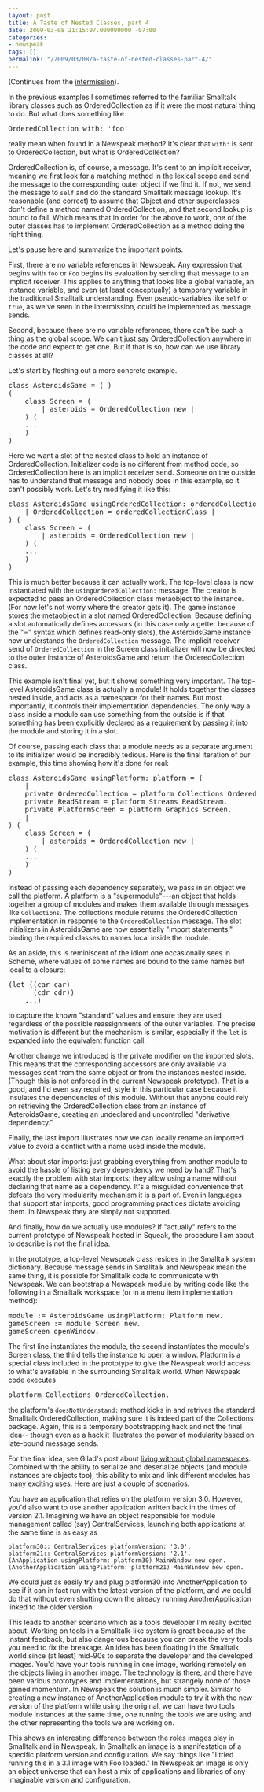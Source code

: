 ```yaml
---
layout: post
title: A Taste of Nested Classes, part 4
date: 2009-03-08 21:15:07.000000000 -07:00
categories:
- newspeak
tags: []
permalink: "/2009/03/08/a-taste-of-nested-classes-part-4/"
---
```

<p>(Continues from the <a href="http://blog.3plus4.org/2009/02/22/a-taste-of-nested-classes-intermission/">intermission</a>).</p>
<p>In the previous examples I sometimes referred to the familiar Smalltalk library classes such as OrderedCollection as if it were the most natural thing to do. But what does something like</p>
<pre class="smalltalk">
OrderedCollection with: 'foo'
</pre>
<p>really mean when found in a Newspeak method? It's clear that <code>with:</code> is sent to OrderedCollection, but what is OrderedCollection?</p>
<p>OrderedCollection is, of course, a message. It's sent to an implicit receiver, meaning we first look for a matching method in the lexical scope and send the message to the corresponding outer object if we find it. If not, we send the message to <code>self</code> and do the standard Smalltalk message lookup. It's reasonable (and correct) to assume that Object and other superclasses don't define a method named OrderedCollection, and that second lookup is bound to fail. Which means that in order for the above to work, one of the outer classes has to implement OrderedCollection as a method doing the right thing.</p>
<p>Let's pause here and summarize the important points.</p>
<p>First, there are no variable references in Newspeak. Any expression that begins with <code>foo</code> or <code>Foo</code> begins its evaluation by sending that message to an implicit receiver. This applies to anything that looks like a global variable, an instance variable, and even (at least conceptually) a temporary variable in the traditional Smalltalk understanding. Even pseudo-variables like <code>self</code> or <code>true</code>, as we've seen in the intermission, could be implemented as message sends.</p>
<p>Second, because there are no variable references, there can't be such a thing as the global scope. We can't just say OrderedCollection anywhere in the code and expect to get one. But if that is so, how can we use library classes at all?</p>
<p>Let's start by fleshing out a more concrete example. </p>
<pre class="smalltalk">
class AsteroidsGame = ( )
(
    class Screen = ( 
        | asteroids = OrderedCollection new |
    ) (
    ...
    )
)
</pre>
<p>Here we want a slot of the nested class to hold an instance of OrderedCollection. Initializer code is no different from method code, so OrderedCollection here is an implicit receiver send. Someone on the outside has to understand that message and nobody does in this example, so it can't possibly work. Let's try modifying it like this:</p>
<pre class="smalltalk">
class AsteroidsGame usingOrderedCollection: orderedCollectionClass = (
    | OrderedCollection = orderedCollectionClass |
) (
    class Screen = (
        | asteroids = OrderedCollection new |
    ) (
    ...
    )
)
</pre>
<p>This is much better because it can actually work. The top-level class is now instantiated with the <code>usingOrderedCollection:</code> message. The creator is expected to pass an OrderedCollection class metaobject to the instance. (For now let's not worry where the creator gets it). The game instance stores the metaobject in a slot named OrderedCollection. Because defining a slot automatically defines accessors (in this case only a getter because of the "=" syntax which defines read-only slots), the AsteroidsGame instance now understands the <code>OrderedCollection</code> message. The implicit receiver send of <code>OrderedCollection</code> in the Screen class initializer will now be directed to the outer instance of AsteroidsGame and return the OrderedCollection class.</p>
<p>This example isn't final yet, but it shows something very important. The top-level AsteroidsGame class is actually a module! It holds together the classes nested inside, and acts as a namespace for their names. But most importantly, it controls their implementation dependencies. The only way a class inside a module can use something from the outside is if that something has been explicitly declared as a requirement by passing it into the module and storing it in a slot.</p>
<p>Of course, passing each class that a module needs as a separate argument to its initializer would be incredibly tedious. Here is the final iteration of our example, this time showing how it's done for real:</p>
<pre class="smalltalk">
class AsteroidsGame usingPlatform: platform = (
    | 
    private OrderedCollection = platform Collections OrderedCollection.
    private ReadStream = platform Streams ReadStream.
    private PlatformScreen = platform Graphics Screen. 
    |
) (
    class Screen = ( 
        | asteroids = OrderedCollection new |
    ) (
    ...
    )
)
</pre>
<p>Instead of passing each dependency separately, we pass in an object we call the platform. A platform is a "supermodule"---an object that holds together a group of modules and makes them available through messages like <code>Collections</code>. The collections module returns the OrderedCollection implementation in response to the <code>OrderedCollection</code> message. The slot initializers in AsteroidsGame are now essentially "import statements," binding the required classes to names local inside the module.</p>
<p>As an aside, this is reminiscent of the idiom one occasionally sees in Scheme, where values of some names are bound to the same names but local to a closure:</p>
<pre>
(let ((car car)
      (cdr cdr))
    ...)
</pre>
<p>to capture the known "standard" values and ensure they are used regardless of the possible reassignments of the outer variables. The precise motivation is different but the mechanism is similar, especially if the <code>let</code> is expanded into the equivalent function call.</p>
<p>Another change we introduced is the private modifier on the imported slots. This means that the corresponding accessors are only available via messages sent from the same object or from the instances nested inside. (Though this is not enforced in the current Newspeak prototype). That is a good, and I'd even say required, style in this particular case because it insulates the dependencies of this module. Without that anyone could rely on retrieving the OrderedCollection class from an instance of AsteroidsGame, creating an undeclared and uncontrolled "derivative dependency."</p>
<p>Finally, the last import illustrates how we can locally rename an imported value to avoid a conflict with a name used inside the module.</p>
<p>What about star imports: just grabbing everything from another module to avoid the hassle of listing every dependency we need by hand? That's exactly the problem with star imports: they allow using a name without declaring that name as a dependency. It's a misguided convenience that defeats the very modularity mechanism it is a part of. Even in languages that support star imports, good programming practices dictate avoiding them. In Newspeak they are simply not supported.</p>
<p>And finally, how do we actually use modules? If "actually" refers to the current prototype of Newspeak hosted in Squeak, the procedure I am about to describe is not the final idea.</p>
<p>In the prototype, a top-level Newspeak class resides in the Smalltalk system dictionary. Because message sends in Smalltalk and Newspeak mean the same thing, it is possible for Smalltalk code to communicate with Newspeak. We can bootstrap a Newspeak module by writing code like the following in a Smalltalk workspace (or in a menu item implementation method):</p>
<pre class="smalltalk">
module := AsteroidsGame usingPlatform: Platform new.
gameScreen := module Screen new.
gameScreen openWindow.
</pre>
<p>The first line instantiates the module, the second instantiates the module's Screen class, the third tells the instance to open a window. Platform is a special class included in the prototype to give the Newspeak world access to what's available in the surrounding Smalltalk world. When Newspeak code executes</p>
<pre class="smalltalk">
platform Collections OrderedCollection.
</pre>
<p>the platform's <code>doesNotUnderstand:</code> method kicks in and retrives the standard Smalltalk OrderedCollection, making sure it is indeed part of the Collections package. Again, this is a temporary bootstrapping hack and not the final idea--
though even as a hack it illustrates the power of modularity based on late-bound message sends.</p>

For the final idea, see Gilad's post about [living without global namespaces](http://gbracha.blogspot.com/2008/12/living-without-global-namespaces.html). Combined with the ability to serialize and deserialize objects (and module instances are objects too), this ability to mix and link different modules has many exciting uses. Here are just a couple of scenarios.

You have an application that relies on the platform version 3.0. However, you'd also want to use another application written back in the times of version 2.1. Imagining we have an object responsible for module management called (say) CentralServices, launching both applications at the same time is as easy as

```
platform30:: CentralServices platformVersion: '3.0'.
platform21:: CentralServices platformVersion: '2.1'.
(AnApplication usingPlatform: platform30) MainWindow new open.
(AnotherApplication usingPlatform: platform21) MainWindow new open.
```

We could just as easily try and plug platform30 into AnotherApplication to see if it can in fact run with the latest version of the platform, and we could do that without even shutting down the already running AnotherApplication linked to the older version.

This leads to another scenario which as a tools developer I'm really excited about. Working on tools in a Smalltalk-like system is great because of the instant feedback, but also dangerous because you can break the very tools you need to fix the breakage. An idea has been floating in the Smalltalk world since (at least) mid-90s to separate the developer and the developed images. You'd have your tools running in one image, working remotely on the objects living in another image. The technology is there, and there have been various prototypes and implementations, but strangely none of those gained momentum. In Newspeak the solution is much simpler. Similar to creating a new instance of AnotherApplication module to try it with the new version of the platform while using the original, we can have two tools module instances at the same time, one running the tools we are using and the other representing the tools we are working on.

This shows an interesting difference between the roles images play in Smalltalk and in Newspeak. In Smalltalk an image is a manifestation of a specific platform version and configuration. We say things like "I tried running this in a 3.1 image with Foo loaded." In Newspeak an image is only an object universe that can host a mix of applications and libraries of any imaginable version and configuration.

